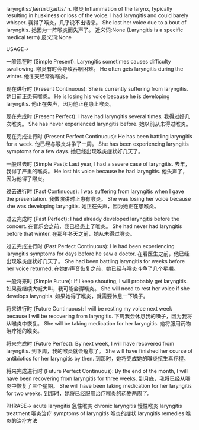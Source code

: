 laryngitis:/ˌlærɪnˈdʒaɪtɪs/
n.
喉炎
Inflammation of the larynx, typically resulting in huskiness or loss of the voice.
I had laryngitis and could barely whisper. 我得了喉炎，几乎说不出话来。
She lost her voice due to a bout of laryngitis.  她因为一阵喉炎而失声了。
近义词:None (Laryngitis is a specific medical term)
反义词:None

USAGE->

一般现在时 (Simple Present):
Laryngitis sometimes causes difficulty swallowing. 喉炎有时会导致吞咽困难。
He often gets laryngitis during the winter. 他冬天经常得喉炎。

现在进行时 (Present Continuous):
She is currently suffering from laryngitis. 她目前正患有喉炎。
He is losing his voice because he is developing laryngitis.  他正在失声，因为他正在患上喉炎。

现在完成时 (Present Perfect):
I have had laryngitis several times. 我得过好几次喉炎。
She has never experienced laryngitis before. 她以前从未得过喉炎。

现在完成进行时 (Present Perfect Continuous):
He has been battling laryngitis for a week. 他已经与喉炎斗争了一周。
She has been experiencing laryngitis symptoms for a few days. 她已经出现喉炎症状好几天了。

一般过去时 (Simple Past):
Last year, I had a severe case of laryngitis. 去年，我得了严重的喉炎。
He lost his voice because he had laryngitis. 他失声了，因为他得了喉炎。

过去进行时 (Past Continuous):
I was suffering from laryngitis when I gave the presentation. 我做演讲时正患有喉炎。
She was losing her voice because she was developing laryngitis. 她正在失声，因为她正在患喉炎。


过去完成时 (Past Perfect):
I had already developed laryngitis before the concert. 在音乐会之前，我已经患上了喉炎。
She had never had laryngitis before that winter. 在那年冬天之前，她从未得过喉炎。


过去完成进行时 (Past Perfect Continuous):
He had been experiencing laryngitis symptoms for days before he saw a doctor. 在看医生之前，他已经出现喉炎症状好几天了。
She had been battling laryngitis for weeks before her voice returned. 在她的声音恢复之前，她已经与喉炎斗争了几个星期。

一般将来时 (Simple Future):
If I keep shouting, I will probably get laryngitis. 如果我继续大喊大叫，我可能会得喉炎。
She will need to rest her voice if she develops laryngitis. 如果她得了喉炎，就需要休息一下嗓子。

将来进行时 (Future Continuous):
I will be resting my voice next week because I will be recovering from laryngitis.  下周我会休息我的嗓子，因为我将从喉炎中恢复。
She will be taking medication for her laryngitis. 她将服用药物治疗她的喉炎。

将来完成时 (Future Perfect):
By next week, I will have recovered from laryngitis. 到下周，我的喉炎就会痊愈了。
She will have finished her course of antibiotics for her laryngitis by then. 到那时，她将完成她的喉炎抗生素疗程。


将来完成进行时 (Future Perfect Continuous):
By the end of the month, I will have been recovering from laryngitis for three weeks. 到月底，我将已经从喉炎中恢复了三个星期。
She will have been taking medication for her laryngitis for two weeks.  到那时，她将已经服用治疗喉炎的药物两周了。


PHRASE->
acute laryngitis 急性喉炎
chronic laryngitis 慢性喉炎
laryngitis treatment 喉炎治疗
symptoms of laryngitis 喉炎的症状
laryngitis remedies 喉炎的治疗方法
